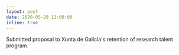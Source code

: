 ```yaml
---
layout: post
date: 2020-05-29 13:00:00
inline: true
---
```


Submitted proposal to Xunta de Galicia's retention of research talent program
